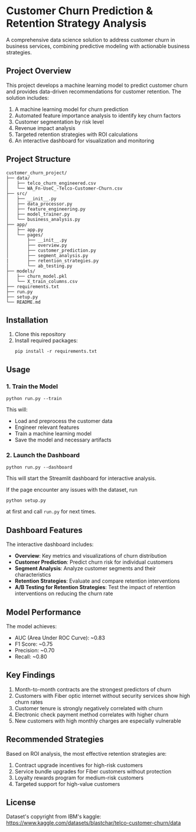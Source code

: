 # Customer Churn Prediction & Retention Strategy Analysis

A comprehensive data science solution to address customer churn in business services, combining predictive modeling with actionable business strategies.

## Project Overview

This project develops a machine learning model to predict customer churn and provides data-driven recommendations for customer retention. The solution includes:

1. A machine learning model for churn prediction
2. Automated feature importance analysis to identify key churn factors
3. Customer segmentation by risk level
4. Revenue impact analysis
5. Targeted retention strategies with ROI calculations
6. An interactive dashboard for visualization and monitoring

## Project Structure

```
customer_churn_project/
├── data/
│   ├── telco_churn_engineered.csv
│   └── WA_Fn-UseC_-Telco-Customer-Churn.csv
├── src/
│   ├── __init__.py
│   ├── data_processor.py
│   ├── feature_engineering.py
│   ├── model_trainer.py
│   └── business_analysis.py
├── app/
│   ├── app.py
│   └── pages/
│       ├── __init__.py
│       ├── overview.py
│       ├── customer_prediction.py
│       ├── segment_analysis.py
|       ├── retention_strategies.py
│       └── ab_testing.py
├── models/
│   ├── churn_model.pkl
│   └── X_train_columns.csv
├── requirements.txt
├── run.py
├── setup.py
└── README.md
```

## Installation

1. Clone this repository
2. Install required packages:
   ```
   pip install -r requirements.txt
   ```

## Usage

### 1. Train the Model

```
python run.py --train
```

This will:
- Load and preprocess the customer data
- Engineer relevant features
- Train a machine learning model
- Save the model and necessary artifacts

### 2. Launch the Dashboard

```
python run.py --dashboard
```

This will start the Streamlit dashboard for interactive analysis.

If the page encounter any issues with the dataset, run 
```
python setup.py
```
at first and call `run.py` for next times.

## Dashboard Features

The interactive dashboard includes:

- **Overview**: Key metrics and visualizations of churn distribution
- **Customer Prediction**: Predict churn risk for individual customers
- **Segment Analysis**: Analyze customer segments and their characteristics
- **Retention Strategies**: Evaluate and compare retention interventions
- **A/B Testing for Retention Strategies**: Test the impact of retention interventions on reducing the churn rate

## Model Performance

The model achieves:
- AUC (Area Under ROC Curve): ~0.83
- F1 Score: ~0.75
- Precision: ~0.70
- Recall: ~0.80

## Key Findings

1. Month-to-month contracts are the strongest predictors of churn
2. Customers with Fiber optic internet without security services show high churn rates
3. Customer tenure is strongly negatively correlated with churn
4. Electronic check payment method correlates with higher churn
5. New customers with high monthly charges are especially vulnerable

## Recommended Strategies

Based on ROI analysis, the most effective retention strategies are:

1. Contract upgrade incentives for high-risk customers
2. Service bundle upgrades for Fiber customers without protection
3. Loyalty rewards program for medium-risk customers
4. Targeted support for high-value customers

## License
Dataset's copyright from IBM's kaggle: https://www.kaggle.com/datasets/blastchar/telco-customer-churn/data